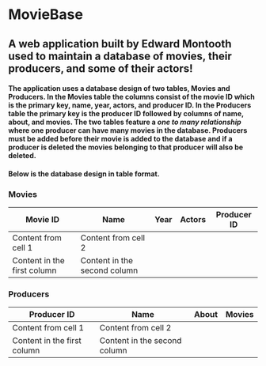 # MovieBase
## A web application built by Edward Montooth used to  maintain a database of movies, their producers, and some of their actors!
#### The application uses a database design of two tables, Movies and Producers. In the Movies table the columns consist of the movie ID which is the primary key, name, year, actors, and producer ID. In the Producers table the primary key is the producer ID followed by columns of name, about, and movies. The two tables feature a *one to many relationship* where one producer can have many movies in the database. Producers must be added before their movie is added to the database and if a producer is deleted the movies belonging to that producer will also be deleted. 
#### Below is the database design in table format. 

### **Movies**
Movie ID | Name | Year | Actors | Producer ID
------------ | ------------- | ------------- | ------------- | -------------
Content from cell 1 | Content from cell 2
Content in the first column | Content in the second column

### **Producers**
Producer ID | Name | About | Movies 
------------ | ------------- | ------------- | ------------- 
Content from cell 1 | Content from cell 2
Content in the first column | Content in the second column


